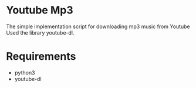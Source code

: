 # Youtube Mp3

The simple implementation script for downloading mp3 music from Youtube
Used the library youtube-dl.

# Requirements

- python3
- youtube-dl
